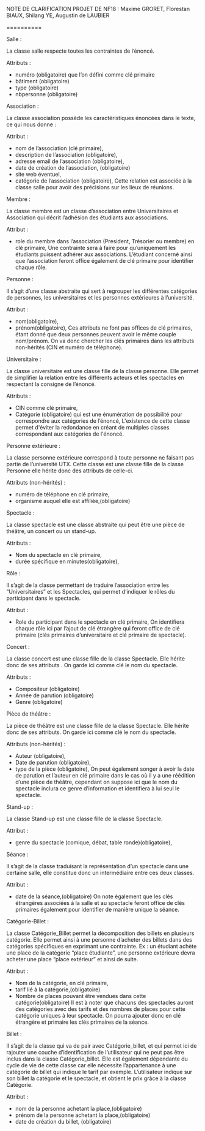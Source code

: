 NOTE DE CLARIFICATION PROJET DE NF18 : Maxime GRORET, Florestan BIAUX, Shilang YE, Augustin de LAUBIER

==========

Salle :

La classe salle respecte toutes les contraintes de l’énoncé. 

Attributs :
- numéro (obligatoire) que l’on défini comme clé primaire
- bâtiment (obligatoire)
- type (obligatoire)
- nbpersonne (obligatoire)



Association :
	
La classe association possède les caractéristiques énoncées dans le texte, ce qui nous donne :

Attribut :
- nom de l’association (clé primaire),
- description de l’association (obligatoire),
- adresse email de l’association (obligatoire),
- date de création de l’association, (obligatoire)
- site web éventuel,
- catégorie de l’association (obligatoire),
Cette relation est associée à la classe salle pour avoir des précisions sur les lieux de réunions. 



Membre :

La classe membre est un classe d’association entre Universitaires et Association qui décrit l’adhésion des étudiants aux associations.

Attribut :
- role du membre dans l’association (President, Trésorier ou membre) en clé primaire,
Une contrainte sera à faire pour qu’uniquement les étudiants puissent adhérer aux associations. L’étudiant concerné ainsi que l’association feront office également de clé primaire pour identifier chaque rôle.



Personne :

Il s’agit d’une classe abstraite qui sert à regrouper les différentes catégories de personnes, les universitaires et les personnes extérieures à l’université.

Attribut : 
- nom(obligatoire),
- prénom(obligatoire),
Ces attributs ne font pas offices de clé primaires, étant donné que deux personnes peuvent avoir le même couple nom/prénom. On va donc chercher les clés primaires dans les attributs non-hérités (CIN et numéro de téléphone).



Universitaire :

La classe universitaire est une classe fille de la classe personne. Elle permet de simplifier la relation entre les différents acteurs et les spectacles en respectant la consigne de l’énoncé.

Attributs :
- CIN comme clé primaire,
- Catégorie (obligatoire) qui est une énumération de possibilité pour correspondre aux catégories de l’énoncé,
L'existence de cette classe permet d'éviter la redondance en créant de multiples classes correspondant aux catégories de l'énoncé.



Personne extérieure :

La classe personne extérieure correspond à toute personne ne faisant pas partie de l’université UTX. Cette classe est une classe fille de la classe Personne elle hérite donc des attributs de celle-ci.

Attributs (non-hérités) :
- numéro de téléphone en clé primaire, 
- organisme auquel elle est affiliée,(obligatoire)



Spectacle :

La classe spectacle est une classe abstraite qui peut être une pièce de théâtre, un concert ou un stand-up. 

Attributs :
- Nom du spectacle en clé primaire,
- durée spécifique en minutes(obligatoire),



Rôle :

Il s’agit de la classe permettant de traduire l’association entre les “Universitaires” et les Spectacles, qui permet d’indiquer le rôles du participant dans le spectacle.

Attribut :
- Role du participant dans le spectacle en clé primaire,
On identifiera chaque rôle ici par l’ajout de clé étrangère qui feront office de clé primaire (clés primaires d’universitaire et clé primaire de spectacle).



Concert :

La classe concert est une classe fille de la classe Spectacle. Elle hérite donc de ses attributs . On garde ici comme clé le nom du spectacle.

Attributs :
- Compositeur (obligatoire)
- Année de parution (obligatoire)
- Genre (obligatoire)



Pièce de théâtre :

La pièce de théâtre est une classe fille de la classe Spectacle. Elle hérite donc de ses attributs. On garde ici comme clé le nom du spectacle.

Attributs (non-hérités) :
- Auteur (obligatoire),
- Date de parution (obligatoire),
- type de la pièce (obligatoire),
On peut également songer à avoir la date de parution et l’auteur en clé primaire dans le cas où il y a une réédition d’une pièce de théâtre, cependant on suppose ici que le nom du spectacle inclura ce genre d’information et identifiera à lui seul le spectacle.



Stand-up :

La classe Stand-up est une classe fille de la classe Spectacle. 

Attribut :
- genre du spectacle (comique, débat, table ronde)(obligatoire),



Séance :

Il s’agit de la classe traduisant la représentation d’un spectacle dans une certaine salle, elle constitue donc un intermédiaire entre ces deux classes.

Attribut : 
- date de la séance,(obligatoire)
On note également que les clés étrangères associées à la salle et au spectacle feront office de clés primaires également pour identifier de manière unique la séance.



Catégorie-Billet :

La classe Catégorie_Billet permet la décomposition des billets en plusieurs catégorie. Elle permet ainsi à une personne d’acheter des billets dans des catégories spécifiques en exprimant une contrainte. Ex : un étudiant achète une place de la catégorie “place étudiante”, une personne extérieure devra acheter une place “place extérieur” et ainsi de suite. 

Attribut :
- Nom de la catégorie, en clé primaire,
- tarif lié à la catégorie,(obligatoire)
- Nombre de places pouvant être vendues dans cette catégorie(obligatoire)
Il est à noter que chacuns des spectacles auront des catégories avec des tarifs et des nombres de places pour cette catégorie uniques à leur spectacle. On pourra ajouter donc en clé étrangère et primaire les clés primaires de la séance. 



Billet :

Il s’agit de la classe qui va de pair avec Catégorie_billet, et qui permet ici de rajouter une couche d’identification de l’utilisateur qui ne peut pas être inclus dans la classe Catégorie_billet. Elle est également dépendante du cycle de vie de cette classe car elle nécessite l’appartenance à une catégorie de billet qui indique le tarif par exemple.  L’utilisateur indique sur son billet la catégorie et le spectacle, et obtient le prix grâce à la classe Catégorie. 

Attribut : 
- nom de la personne achetant la place,(obligatoire)
- prénom de la personne achetant la place,(obligatoire)
- date de création du billet, (obligatoire)
